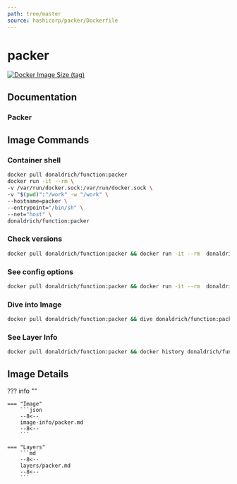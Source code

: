 ```yaml
---
path: tree/master
source: hashicorp/packer/Dockerfile
---
```


# packer

[![Docker Image Size (tag)](https://img.shields.io/docker/image-size/donaldrich/function/packer?color=blue&label=donaldrich/function:packer&logo=docker&style=flat-square)](https://hub.docker.com/r/donaldrich/function/packer)

## Documentation

### Packer

## Image Commands

### Container shell

```sh
docker pull donaldrich/function:packer
docker run -it --rm \
-v /var/run/docker.sock:/var/run/docker.sock \
-v "$(pwd)":"/work" -w "/work" \
--hostname=packer \
--entrypoint="/bin/sh" \
--net="host" \
donaldrich/function:packer
```

### Check versions

```sh
docker pull donaldrich/function:packer && docker run -it --rm  donaldrich/function:packer validate
```

### See config options

```sh
docker pull donaldrich/function:packer && docker run -it --rm  donaldrich/function:packer help
```

### Dive into Image

```sh
docker pull donaldrich/function:packer && dive donaldrich/function:packer
```

### See Layer Info

```sh
docker pull donaldrich/function:packer && docker history donaldrich/function:packer
```

## Image Details

??? info ""

    === "Image"
        ```json
        --8<--
        image-info/packer.md
        --8<--
        ```

    === "Layers"
        ```md
        --8<--
        layers/packer.md
        --8<--
        ```
